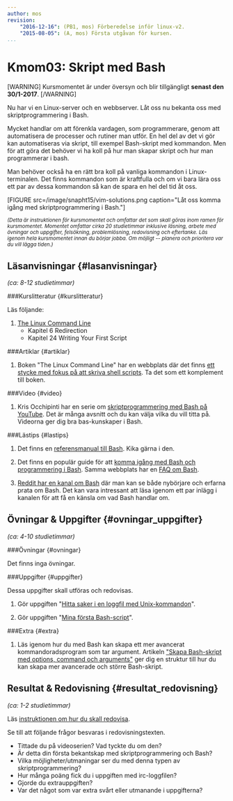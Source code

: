 ```yaml
---
author: mos
revision:
    "2016-12-16": (PB1, mos) Förberedelse inför linux-v2.
    "2015-08-05": (A, mos) Första utgåvan för kursen.
...
```

Kmom03: Skript med Bash
==================================

[WARNING]
Kursmomentet är under översyn och blir tillgängligt **senast den 30/1-2017**.
[/WARNING]

Nu har vi en Linux-server och en webbserver. Låt oss nu bekanta oss med skriptprogrammering i Bash. 

Mycket handlar om att förenkla vardagen, som programmerare, genom att automatisera de processer och rutiner man utför. En hel del av det vi gör kan automatiseras via skript, till exempel Bash-skript med kommandon. Men för att göra det behöver vi ha koll på hur man skapar skript och hur man programmerar i bash.

Man behöver också ha en rätt bra koll på vanliga kommandon i Linux-terminalen. Det finns kommandon som är kraftfulla och om vi bara lära oss ett par av dessa kommandon så kan de spara en hel del tid åt oss.

<!--more-->

[FIGURE src=/image/snapht15/vim-solutions.png caption="Låt oss komma igång med skriptprogrammering i Bash."]


<small>*(Detta är instruktionen för kursmomentet och omfattar det som skall göras inom ramen för kursmomentet. Momentet omfattar cirka 20 studietimmar inklusive läsning, arbete med övningar och uppgifter, felsökning, problemlösning, redovisning och eftertanke. Läs igenom hela kursmomentet innan du börjar jobba. Om möjligt -- planera och prioritera var du vill lägga tiden.)*</small>



Läsanvisningar  {#lasanvisningar}
---------------------------------

*(ca: 8-12 studietimmar)*


###Kurslitteratur  {#kurslitteratur}

Läs följande:

1. [The Linux Command Line](kunskap/boken-the-linux-command-line)
    * Kapitel 6 Redirection
    * Kapitel 24 Writing Your First Script



###Artiklar {#artiklar}

1. Boken "The Linux Command Line" har en webbplats där det finns [ett stycke med fokus på att skriva shell scripts](http://linuxcommand.org/lc3_writing_shell_scripts.php). Ta det som ett komplement till boken.




###Video  {#video}

1. Kris Occhipinti har en serie om [skriptprogrammering med Bash på YouTube](https://www.youtube.com/playlist?list=PLcUid3OP_4OXOUqYTDGjq-iEwtBf-3l2E). Det är många avsnitt och du kan välja vilka du vill titta på. Videorna ger dig bra bas-kunskaper i Bash.



###Lästips {#lastips}

1. Det finns en [referensmanual till Bash](http://www.gnu.org/software/bash/manual/bashref.html). Kika gärna i den.

1. Det finns en populär guide för att [komma igång med Bash och programmering i Bash](http://mywiki.wooledge.org/BashGuide). Samma webbplats har en [FAQ om Bash](http://mywiki.wooledge.org/BashFAQ).

1. [Reddit har en kanal om Bash](https://www.reddit.com/r/bash/) där man kan se både nybörjare och erfarna prata om Bash. Det kan vara intressant att läsa igenom ett par inlägg i kanalen för att få en känsla om vad Bash handlar om.



Övningar & Uppgifter  {#ovningar_uppgifter}
-------------------------------------------

*(ca: 4-10 studietimmar)*



###Övningar {#ovningar}

Det finns inga övningar.



###Uppgifter {#uppgifter}

Dessa uppgifter skall utföras och redovisas.

1. Gör uppgiften "[Hitta saker i en loggfil med Unix-kommandon](uppgift/hitta-saker-i-en-loggfil-med-unix-kommandon)".

1. Gör uppgiften "[Mina första Bash-script](uppgift/mina-forsta-bash-script)".



###Extra {#extra}

1. Läs igenom hur du med Bash kan skapa ett mer avancerat kommandoradsprogram som tar argument. Artikeln ["Skapa Bash-skript med options, command och arguments"](kunskap/skapa-bash-skript-med-options-command-och-arguments) ger dig en struktur till hur du kan skapa mer avancerade och större Bash-skript.



Resultat & Redovisning  {#resultat_redovisning}
-----------------------------------------------

*(ca: 1-2 studietimmar)*

Läs [instruktionen om hur du skall redovisa](kurser/linux-v2/redovisa).

Se till att följande frågor besvaras i redovisningstexten.

* Tittade du på videoserien? Vad tyckte du om den?
* Är detta din första bekantskap med skriptprogrammering och Bash?
* Vilka möjligheter/utmaningar ser du med denna typen av skriptprogrammering?
* Hur många poäng fick du i uppgiften med irc-loggfilen?
* Gjorde du extrauppgiften?
* Var det något som var extra svårt eller utmanande i uppgifterna?
 

